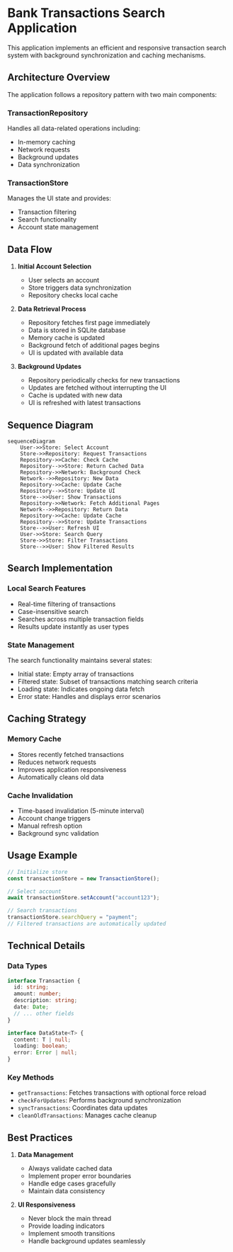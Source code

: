 # Bank Transactions Search Application

This application implements an efficient and responsive transaction search system with background synchronization and caching mechanisms.

## Architecture Overview

The application follows a repository pattern with two main components:

### TransactionRepository

Handles all data-related operations including:

* In-memory caching
* Network requests
* Background updates
* Data synchronization

### TransactionStore

Manages the UI state and provides:

* Transaction filtering
* Search functionality
* Account state management

## Data Flow

1. **Initial Account Selection**  
   * User selects an account  
   * Store triggers data synchronization  
   * Repository checks local cache

2. **Data Retrieval Process**  
   * Repository fetches first page immediately
   * Data is stored in SQLite database
   * Memory cache is updated
   * Background fetch of additional pages begins
   * UI is updated with available data

3. **Background Updates**  
   * Repository periodically checks for new transactions  
   * Updates are fetched without interrupting the UI  
   * Cache is updated with new data  
   * UI is refreshed with latest transactions

## Sequence Diagram

```mermaid
sequenceDiagram
    User->>Store: Select Account
    Store->>Repository: Request Transactions
    Repository->>Cache: Check Cache
    Repository-->>Store: Return Cached Data
    Repository->>Network: Background Check
    Network-->>Repository: New Data
    Repository->>Cache: Update Cache
    Repository-->>Store: Update UI
    Store-->>User: Show Transactions
    Repository->>Network: Fetch Additional Pages
    Network-->>Repository: Return Data
    Repository->>Cache: Update Cache
    Repository-->>Store: Update Transactions
    Store-->>User: Refresh UI
    User->>Store: Search Query
    Store->>Store: Filter Transactions
    Store-->>User: Show Filtered Results
```

## Search Implementation

### Local Search Features

* Real-time filtering of transactions
* Case-insensitive search
* Searches across multiple transaction fields
* Results update instantly as user types

### State Management

The search functionality maintains several states:

* Initial state: Empty array of transactions
* Filtered state: Subset of transactions matching search criteria
* Loading state: Indicates ongoing data fetch
* Error state: Handles and displays error scenarios

## Caching Strategy

### Memory Cache

* Stores recently fetched transactions
* Reduces network requests
* Improves application responsiveness
* Automatically cleans old data

### Cache Invalidation

* Time-based invalidation (5-minute interval)
* Account change triggers
* Manual refresh option
* Background sync validation

## Usage Example

```typescript
// Initialize store
const transactionStore = new TransactionStore();

// Select account
await transactionStore.setAccount("account123");

// Search transactions
transactionStore.searchQuery = "payment";
// Filtered transactions are automatically updated
```

## Technical Details

### Data Types

```typescript
interface Transaction {
  id: string;
  amount: number;
  description: string;
  date: Date;
  // ... other fields
}

interface DataState<T> {
  content: T | null;
  loading: boolean;
  error: Error | null;
}
```

### Key Methods

* `getTransactions`: Fetches transactions with optional force reload
* `checkForUpdates`: Performs background synchronization
* `syncTransactions`: Coordinates data updates
* `cleanOldTransactions`: Manages cache cleanup

## Best Practices

1. **Data Management**  
   * Always validate cached data  
   * Implement proper error boundaries  
   * Handle edge cases gracefully  
   * Maintain data consistency

2. **UI Responsiveness**  
   * Never block the main thread  
   * Provide loading indicators  
   * Implement smooth transitions  
   * Handle background updates seamlessly

